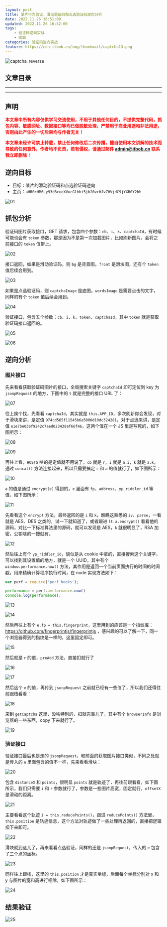 ```yaml
---
layout: post
title: 某片行为验证，滑动验证码和点选验证码逆向分析
date: 2022.11.26 16:51:00
updated: 2022.11.26 16:52:00
tags: 
    - 验证码逆向实战
    - 爬虫
categories: 验证码逆向实战
feature: https://cdn.itbob.cn/img/thumbnail/captcha13.png
---
```


![captcha_reverse](https://cdn.itbob.cn/img/cover/captcha_reverse.png)

## 文章目录
---
<!-- toc -->
---

## 声明

**<font color="red">本文章中所有内容仅供学习交流使用，不用于其他任何目的，不提供完整代码，抓包内容、敏感网址、数据接口等均已做脱敏处理，严禁用于商业用途和非法用途，否则由此产生的一切后果均与作者无关！</font>**

**<font color="red">本文章未经许可禁止转载，禁止任何修改后二次传播，擅自使用本文讲解的技术而导致的任何意外，作者均不负责，若有侵权，请通过邮件 admin@itbob.cn 联系我立即删除！</font>**

## 逆向目标

- 目标：某片的滑动验证码和点选验证码逆向
- 主页：`aHR0cHM6Ly93d3cueXVucGlhbi5jb20vcHJvZHVjdC9jYXB0Y2hh`

![01](https://cdn.itbob.cn/img/article/058/01.png)

## 抓包分析

验证码图片获取接口，GET 请求，包含四个参数：`cb`、`i`、`k`、`captchaId`，有时候可能也会有 `token` 参数，那是因为不是第一次加载图片，比如刷新图片，会将之前接口的 `token` 值带上。

![02](https://cdn.itbob.cn/img/article/058/02.png)

接口返回，如果是滑动验证码，则 `bg` 是背景图，`front` 是滑块图，还有个 `token` 值后续会用到。 

![03](https://cdn.itbob.cn/img/article/058/03.png)

如果是点选验证码，则 `captchaImage` 是底图，`wordsImage` 是需要点击的文字，同样的有个 `token` 值后续会用到。 

![04](https://cdn.itbob.cn/img/article/058/04.png)

验证接口，包含五个参数：`cb`、`i`、`k`、`token`、`captchaId`，其中 `token` 就是获取验证码接口返回的。

![05](https://cdn.itbob.cn/img/article/058/05.png)

![06](https://cdn.itbob.cn/img/article/058/06.png)

## 逆向分析

### 图片接口

先来看看获取验证码图片的接口，全局搜索关键字 `captchaId` 即可定位到 key 为 `jsonpRequest` 的地方，下图中的 `t` 就是完整的接口 URL 了：

![07](https://cdn.itbob.cn/img/article/058/07.png)

往上挨个找，先看看 `captchaId`，其实就是 `this.APP_ID`，多次刷新你会发现，对于滑块来讲，是定值 `974cd565f11545b6a5006d10dc324281`，对于点选来讲，是定值 `e1e7be036f9242c7aed023438af66f46`，这两个值在一个 JS 里是写死的，如下图所示：

![08](https://cdn.itbob.cn/img/article/058/08.png)

![09](https://cdn.itbob.cn/img/article/058/09.png)

再往上看，`HOSTS` 啥的是定值就不用说了，`cb` 就是 `r`，`i` 就是 `a.i`，`k` 就是 `a.k`，通过 `concat()` 方法连接起来，所以只需要搞定 `r` 和 `a` 的值就行了，如下图所示：

![10](https://cdn.itbob.cn/img/article/058/10.png)

`a` 的值是通过 `encrypt(e)` 得到的，`e` 里面有 `fp`、`address`、`yp_riddler_id` 等值，如下图所示：

![11](https://cdn.itbob.cn/img/article/058/11.png)

先看看这个 `encrypt` 方法，最终返回的是 `i` 和 `k`，瞧瞧这熟悉的 `iv`、`parse`，一看就是 AES、DES 之类的，试一下就知道了，或者跟进 `lt.a.encrypt()` 看看他的源码，对比一下标准算法里的源码，就可以发现是 AES，`k` 就很明显了，RSA 加密，公钥啥的一搜就有。

![12](https://cdn.itbob.cn/img/article/058/12.png)

然后往上有个 `yp_riddler_id`，貌似是从 cookie 中拿的，直接搜索这个关键字，可以找到其设置值的地方，就是一个 UUID，其中有个 `window.performance.now()` 方法，其作用是返回一个当前页面执行的时间的时间戳，用来精确计算程序执行时间，在 node 实现方法如下：

```javascript
var perf = require('perf_hooks');

performance = perf.performance.now()
console.log(performance);
```

![13](https://cdn.itbob.cn/img/article/058/13.png)

![14](https://cdn.itbob.cn/img/article/058/14.png)

然后再往上有个 `e.fp = this.fingerprint`，这里用到的应该是一个指纹库：https://github.com/fingerprintjs/fingerprintjs ，感兴趣的可以了解一下，同一个浏览器得到的指纹是一样的，这里固定即可。

![15](https://cdn.itbob.cn/img/article/058/15.png)

然后就是 `r` 的值，`preAdd` 方法，直接扣就行了

![16](https://cdn.itbob.cn/img/article/058/16.png)

![17](https://cdn.itbob.cn/img/article/058/17.png)

然后这个 `e` 的值，再传到 `jsonpRequest` 之前就已经有一些值了，所以我们还得往前跟栈看看：

![18](https://cdn.itbob.cn/img/article/058/18.png)

来到 `getCaptcha` 这里，没啥特别的，扣就完事儿了，其中有个 `browserInfo` 是浏览器的一些东西，copy 下来就行了。

![19](https://cdn.itbob.cn/img/article/058/19.png)

### 验证接口

验证接口最后也是走的 `jsonpRequest`，和前面的获取图片接口类似，不同之处就是传入的 `e` 里面包含的值不一样，先来看看滑块：

![20](https://cdn.itbob.cn/img/article/058/20.png)

包含 `distanceX` 和 `points`，很明显 `points` 就是轨迹了，再往前跟看看，如下图所示，我们只需要 `i` 和 `r` 参数就行了，参数是一些图片高宽，固定就行，`offsetX` 是滑动的距离。

![21](https://cdn.itbob.cn/img/article/058/21.png)

主要看看这个轨迹 `i = this.reducePoints()`，跟进 `reducePoints()` 方法里，`this.position` 是轨迹信息，这个方法对轨迹做了一些处理再返回的，直接把逻辑扣下来即可。

![22](https://cdn.itbob.cn/img/article/058/22.png)

滑块就到这儿了，再来看看点选验证，同样的还是 `jsonpRequest`，传入的 `e` 包含了三个点的坐标。

![23](https://cdn.itbob.cn/img/article/058/23.png)

同样往上跟栈，这里的 `this.position` 才是真实坐标，后面每个坐标分别对 x 和 y 与图片的宽和高进行相除，如下图所示：

![24](https://cdn.itbob.cn/img/article/058/24.png)

## 结果验证

![25](https://cdn.itbob.cn/img/article/058/25.png)

